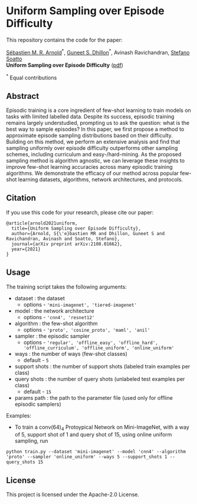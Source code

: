 # Uniform Sampling over Episode Difficulty

This repository contains the code for the paper:

[Sébastien M. R. Arnold](http://seba1511.net/)<sup>\*</sup>, [Guneet S. Dhillon](https://guneet-dhillon.github.io/)<sup>\*</sup>, Avinash Ravichandran, [Stefano Soatto](http://web.cs.ucla.edu/~soatto/)  
**Uniform Sampling over Episode Difficulty** ([pdf](https://arxiv.org/pdf/2108.01662.pdf))

<sup>\*</sup> Equal contributions

## Abstract

Episodic training is a core ingredient of few-shot learning to train models on tasks with limited labelled data. Despite its success, episodic training remains largely understudied, prompting us to ask the question: what is the best way to sample episodes? In this paper, we first propose a method to approximate episode sampling distributions based on their difficulty. Building on this method, we perform an extensive analysis and find that sampling uniformly over episode difficulty outperforms other sampling schemes, including curriculum and easy-/hard-mining. As the proposed sampling method is algorithm agnostic, we can leverage these insights to improve few-shot learning accuracies across many episodic training algorithms. We demonstrate the efficacy of our method across popular few-shot learning datasets, algorithms, network architectures, and protocols.

## Citation

If you use this code for your research, please cite our paper:
```
@article{arnold2021uniform,
  title={Uniform Sampling over Episode Difficulty},
  author={Arnold, S{\'e}bastien MR and Dhillon, Guneet S and Ravichandran, Avinash and Soatto, Stefano},
  journal={arXiv preprint arXiv:2108.01662},
  year={2021}
}
```

## Usage

The training script takes the following arguments:
- dataset           : the dataset
  - options     - ```'mini-imagenet', 'tiered-imagenet'```
- model             : the network architecture
  - options     - ```'cnn4', 'resnet12'```
- algorithm         : the few-shot algorithm
  - options     - ```'proto', 'cosine_proto', 'maml', 'anil'```
- sampler           : the episodic sampler
  - options     - ```'regular', 'offline_easy', 'offline_hard', 'offline_curriculum', 'offline_uniform', 'online_uniform'```
- ways              : the number of ways (few-shot classes)
  - default     - ```5```
- support shots     : the number of support shots (labeled train examples per class)
- query shots       : the number of query shots (unlabeled test examples per class)
  - default     - ```15```
- params path       : the path to the parameter file (used only for offline episodic samplers)

Examples:
- To train a conv(64)<sub>4</sub> Protoypical Network on Mini-ImageNet, with a way of 5, support shot of 1 and query shot of 15, using online uniform sampling, run
```
python train.py --dataset 'mini-imagenet' --model 'cnn4' --algorithm 'proto' --sampler 'online_uniform' --ways 5 --support_shots 1 --query_shots 15
```

## License

This project is licensed under the Apache-2.0 License.

